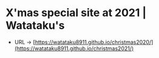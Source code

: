 # X'mas special site at 2021 | Watataku's

- URL → [https://watataku8911.github.io/christmas2020/](https://watataku8911.github.io/christmas2021/)
